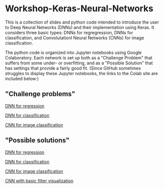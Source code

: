 # Workshop-Keras-Neural-Networks

This is a collection of slides and python code intended to introduce the user to Deep Neural Networks (DNNs) and their implementation using Keras. It considers three basic types: DNNs for regregression, DNNs for classification, and Convolutationl Neural Networks (CNNs) for image classification.

The python code is organized into Jupyter notebooks using Google Colaboratory. Each network is set up both as a "Challenge Problem" that suffers from some under- or overfitting, and as a "Possible Solution" that has settings that provide a fairly good fit. (Since GitHub sometimes struggles to display these Jupyter notebooks, the links to the Colab site are included below:)

## "Challenge problems"
[DNN for regression](https://colab.research.google.com/github/greght/Workshop-Keras-DNN/blob/master/ChallengeProblems/RegressProb.ipynb)

[DNN for classification](https://colab.research.google.com/github/greght/Workshop-Keras-DNN/blob/master/ChallengeProblems/ClassifyProb.ipynb)

[CNN for image classification](https://colab.research.google.com/github/greght/Workshop-Keras-DNN/blob/master/ChallengeProblems/CNNProb.ipynb)

## "Possible solutions"
[DNN for regression](https://colab.research.google.com/github/greght/Workshop-Keras-DNN/blob/master/ChallengeProblems/PossibleSolutions/RegressSoln.ipynb)

[DNN for classification](https://colab.research.google.com/github/greght/Workshop-Keras-DNN/blob/master/ChallengeProblems/PossibleSolutions/ClassifySoln.ipynb)

[CNN for image classification](https://colab.research.google.com/github/greght/Workshop-Keras-DNN/blob/master/ChallengeProblems/PossibleSolutions/CNNSoln.ipynb)

[CNN with basic filter visualization](https://colab.research.google.com/github/greght/Workshop-Keras-DNN/blob/master/ChallengeProblems/PossibleSolutions/CNN_visualize_filters.ipynb)
